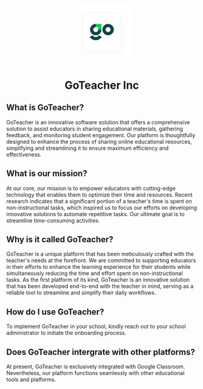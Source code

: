 <p align="center">
    <img src="../assets/logo.svg" style="width:30%;"/>
    <h1 align="center">
        GoTeacher Inc
    </h1>
</p>

## What is GoTeacher?
GoTeacher is an innovative software solution that offers a comprehensive solution to assist educators in sharing educational materials, gathering feedback, and monitoring student engagement. Our platform is thoughtfully designed to enhance the process of sharing online educational resources, simplifying and streamlining it to ensure maximum efficiency and effectiveness.

## What is our mission?
At our core, our mission is to empower educators with cutting-edge technology that enables them to optimize their time and resources. Recent research indicates that a significant portion of a teacher's time is spent on non-instructional tasks, which inspired us to focus our efforts on developing innovative solutions to automate repetitive tasks. Our ultimate goal is to streamline time-consuming activities.

## Why is it called GoTeacher?
GoTeacher is a unique platform that has been meticulously crafted with the teacher's needs at the forefront. We are committed to supporting educators in their efforts to enhance the learning experience for their students while simultaneously reducing the time and effort spent on non-instructional tasks. As the first platform of its kind, GoTeacher is an innovative solution that has been developed end-to-end with the teacher in mind, serving as a reliable tool to streamline and simplify their daily workflows.

## How do I use GoTeacher?
To implement GoTeacher in your school, kindly reach out to your school administrator to initiate the onboarding process.

## Does GoTeacher intergrate with other platforms?
At present, GoTeacher is exclusively integrated with Google Classroom. Nevertheless, our platform functions seamlessly with other educational tools and platforms.
